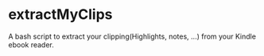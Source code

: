 # extractMyClips
A bash script to extract your clipping(Highlights, notes, ...) from your Kindle ebook reader.

